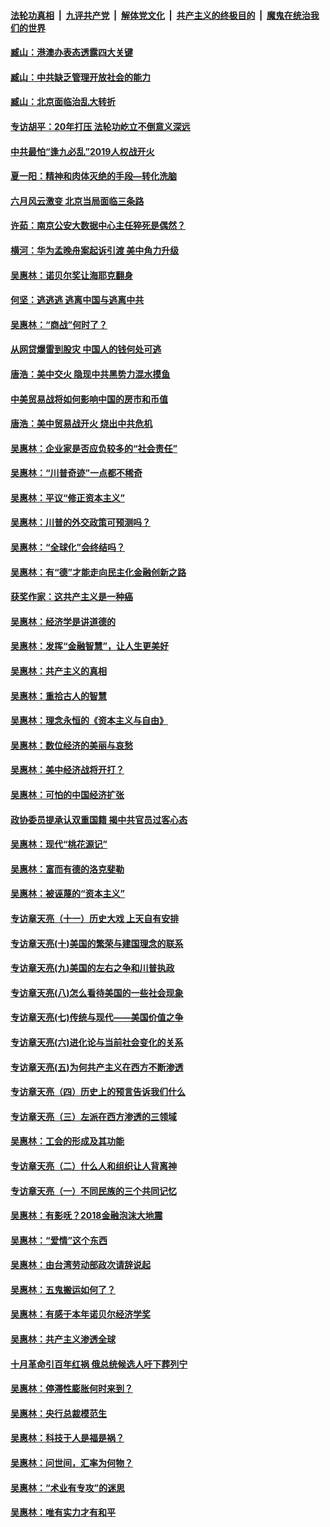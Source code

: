 ####  [法轮功真相](../../../../basic/blob/master/README.md?t=08232113) &nbsp;|&nbsp; [九评共产党](../../../../9ping.md/blob/master/README.md?t=08232113) &nbsp;|&nbsp; [解体党文化](../../../../jtdwh.md/blob/master/README.md?t=08232113)  &nbsp;|&nbsp; [共产主义的终极目的](../../../../gczydzjmd.md/blob/master/README.md?t=08232113) &nbsp;|&nbsp; [魔鬼在统治我们的世界](../../../../mgztzwmdsj.md/blob/master/README.md?t=08232113) 

#### [臧山：港澳办表态透露四大关键](../pages/nsc423/n11421628.md?t=08232113) 

#### [臧山：中共缺乏管理开放社会的能力](../pages/nsc423/n11407457.md?t=08232113) 

#### [臧山：北京面临治乱大转折](../pages/nsc423/n11406895.md?t=08232113) 

#### [专访胡平：20年打压 法轮功屹立不倒意义深远](../pages/nsc423/n11398800.md?t=08232113) 

#### [中共最怕“逢九必乱”2019人权战开火](../pages/nsc423/n11385248.md?t=08232113) 

#### [夏一阳：精神和肉体灭绝的手段—转化洗脑](../pages/nsc423/n11368250.md?t=08232113) 

#### [六月风云激变 北京当局面临三条路](../pages/nsc423/n11313668.md?t=08232113) 

#### [许茹：南京公安大数据中心主任猝死是偶然？](../pages/nsc423/n11064744.md?t=08232113) 

#### [横河：华为孟晚舟案起诉引渡 美中角力升级](../pages/nsc423/n11027230.md?t=08232113) 

#### [吴惠林：诺贝尔奖让海耶克翻身](../pages/nsc423/n10890049.md?t=08232113) 

#### [何坚：逃逃逃 逃离中国与逃离中共](../pages/nsc423/n10592891.md?t=08232113) 

#### [吴惠林：“商战”何时了？](../pages/nsc423/n10573558.md?t=08232113) 

#### [从网贷爆雷到股灾 中国人的钱何处可逃](../pages/nsc423/n10572800.md?t=08232113) 

#### [唐浩：美中交火 隐现中共黑势力混水摸鱼](../pages/nsc423/n10544040.md?t=08232113) 

#### [中美贸易战将如何影响中国的房市和币值](../pages/nsc423/n10543697.md?t=08232113) 

#### [唐浩：美中贸易战开火 烧出中共危机](../pages/nsc423/n10540126.md?t=08232113) 

#### [吴惠林：企业家是否应负较多的“社会责任”](../pages/nsc423/n10535022.md?t=08232113) 

#### [吴惠林：“川普奇迹”一点都不稀奇](../pages/nsc423/n10512808.md?t=08232113) 

#### [吴惠林：平议“修正资本主义”](../pages/nsc423/n10495724.md?t=08232113) 

#### [吴惠林：川普的外交政策可预测吗？](../pages/nsc423/n10462387.md?t=08232113) 

#### [吴惠林：“全球化”会终结吗？](../pages/nsc423/n10452838.md?t=08232113) 

#### [吴惠林：有“德”才能走向民主化金融创新之路](../pages/nsc423/n10432292.md?t=08232113) 

#### [获奖作家：这共产主义是一种癌](../pages/nsc423/n10431541.md?t=08232113) 

#### [吴惠林：经济学是讲道德的](../pages/nsc423/n10398014.md?t=08232113) 

#### [吴惠林：发挥“金融智慧”，让人生更美好](../pages/nsc423/n10375019.md?t=08232113) 

#### [吴惠林：共产主义的真相](../pages/nsc423/n10351394.md?t=08232113) 

#### [吴惠林：重拾古人的智慧](../pages/nsc423/n10337691.md?t=08232113) 

#### [吴惠林：理念永恒的《资本主义与自由》](../pages/nsc423/n10316274.md?t=08232113) 

#### [吴惠林：数位经济的美丽与哀愁](../pages/nsc423/n10292946.md?t=08232113) 

#### [吴惠林：美中经济战将开打？](../pages/nsc423/n10258825.md?t=08232113) 

#### [吴惠林：可怕的中国经济扩张](../pages/nsc423/n10219147.md?t=08232113) 

#### [政协委员提承认双重国籍 揭中共官员过客心态](../pages/nsc423/n10208809.md?t=08232113) 

#### [吴惠林：现代“桃花源记”](../pages/nsc423/n10185234.md?t=08232113) 

#### [吴惠林：富而有德的洛克斐勒](../pages/nsc423/n10142264.md?t=08232113) 

#### [吴惠林：被诬蔑的“资本主义”](../pages/nsc423/n10124816.md?t=08232113) 

#### [专访章天亮（十一）历史大戏 上天自有安排](../pages/nsc423/n10094905.md?t=08232113) 

#### [专访章天亮(十)美国的繁荣与建国理念的联系](../pages/nsc423/n10094899.md?t=08232113) 

#### [专访章天亮(九)美国的左右之争和川普执政](../pages/nsc423/n10094889.md?t=08232113) 

#### [专访章天亮(八)怎么看待美国的一些社会现象](../pages/nsc423/n10094857.md?t=08232113) 

#### [专访章天亮(七)传统与现代——美国价值之争](../pages/nsc423/n10093140.md?t=08232113) 

#### [专访章天亮(六)进化论与当前社会变化的关系](../pages/nsc423/n10092036.md?t=08232113) 

#### [专访章天亮(五)为何共产主义在西方不断渗透](../pages/nsc423/n10083620.md?t=08232113) 

#### [专访章天亮（四）历史上的预言告诉我们什么](../pages/nsc423/n10083606.md?t=08232113) 

#### [专访章天亮（三）左派在西方渗透的三领域](../pages/nsc423/n10081115.md?t=08232113) 

#### [吴惠林：工会的形成及其功能](../pages/nsc423/n10080633.md?t=08232113) 

#### [专访章天亮（二）什么人和组织让人背离神](../pages/nsc423/n10076637.md?t=08232113) 

#### [专访章天亮（一）不同民族的三个共同记忆](../pages/nsc423/n10074188.md?t=08232113) 

#### [吴惠林：有影呒？2018金融泡沫大地震](../pages/nsc423/n10040534.md?t=08232113) 

#### [吴惠林：“爱情”这个东西](../pages/nsc423/n10019423.md?t=08232113) 

#### [吴惠林：由台湾劳动部政次请辞说起](../pages/nsc423/n9979679.md?t=08232113) 

#### [吴惠林：五鬼搬运如何了？](../pages/nsc423/n9925338.md?t=08232113) 

#### [吴惠林：有感于本年诺贝尔经济学奖](../pages/nsc423/n9871883.md?t=08232113) 

#### [吴惠林：共产主义渗透全球](../pages/nsc423/n9812748.md?t=08232113) 

#### [十月革命引百年红祸 俄总统候选人吁下葬列宁](../pages/nsc423/n9810182.md?t=08232113) 

#### [吴惠林：停滞性膨胀何时来到？](../pages/nsc423/n9764136.md?t=08232113) 

#### [吴惠林：央行总裁模范生](../pages/nsc423/n9728134.md?t=08232113) 

#### [吴惠林：科技于人是福是祸？](../pages/nsc423/n9672982.md?t=08232113) 

#### [吴惠林：问世间，汇率为何物？](../pages/nsc423/n9621788.md?t=08232113) 

#### [吴惠林：“术业有专攻”的迷思](../pages/nsc423/n9580363.md?t=08232113) 

#### [吴惠林：唯有实力才有和平](../pages/nsc423/n9529599.md?t=08232113) 

